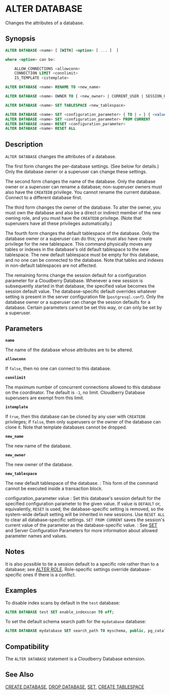 # ALTER DATABASE

Changes the attributes of a database.

## Synopsis

```sql
ALTER DATABASE <name> [ [WITH] <option> [ ... ]  ]

where <option> can be:

    ALLOW_CONNECTIONS <allowconn>
    CONNECTION LIMIT <connlimit>
    IS_TEMPLATE <istemplate>

ALTER DATABASE <name> RENAME TO <new_name>

ALTER DATABASE <name> OWNER TO { <new_owner> | CURRENT_USER | SESSION_USER }

ALTER DATABASE <name> SET TABLESPACE <new_tablespace>

ALTER DATABASE <name> SET <configuration_parameter> { TO | = } { <value> | DEFAULT }
ALTER DATABASE <name> SET <configuration_parameter> FROM CURRENT
ALTER DATABASE <name> RESET <configuration_parameter>
ALTER DATABASE <name> RESET ALL
```

## Description

`ALTER DATABASE` changes the attributes of a database.

The first form changes the per-database settings. (See below for details.)  Only the database owner or a superuser can change these settings.

The second form changes the name of the database. Only the database owner or a superuser can rename a database; non-superuser owners must also have the `CREATEDB` privilege. You cannot rename the current database. Connect to a different database first.

The third form changes the owner of the database. To alter the owner, you must own the database and also be a direct or indirect member of the new owning role, and you must have the `CREATEDB` privilege. (Note that superusers have all these privileges automatically.)

The fourth form changes the default tablespace of the database. Only the database owner or a superuser can do this; you must also have create privilege for the new tablespace. This command physically moves any tables or indexes in the database's old default tablespace to the new tablespace. The new default tablespace must be empty for this database, and no one can be connected to the database. Note that tables and indexes in non-default tablespaces are not affected.

The remaining forms change the session default for a configuration parameter for a Cloudberry Database. Whenever a new session is subsequently started in that database, the specified value becomes the session default value. The database-specific default overrides whatever setting is present in the server configuration file (`postgresql.conf`). Only the database owner or a superuser can change the session defaults for a database. Certain parameters cannot be set this way, or can only be set by a superuser.

## Parameters

**`name`**

The name of the database whose attributes are to be altered.

**`allowconn`**

If `false`, then no one can connect to this database.

**`connlimit`**

The maximum number of concurrent connections allowed to this database on the coordinator. The default is `-1`, no limit. Cloudberry Database superusers are exempt from this limit.

**`istemplate`**

If `true`, then this database can be cloned by any user with `CREATEDB` privileges; if `false`, then only superusers or the owner of the database can clone it. Note that template databases cannot be dropped.

**`new_name`**

The new name of the database.

**`new_owner`**

The new owner of the database.

**`new_tablespace`**

The new default tablespace of the database.
:   This form of the command cannot be executed inside a transaction block.

configuration_parameter value
:   Set this database's session default for the specified configuration parameter to the given value. If value is `DEFAULT` or, equivalently, `RESET` is used, the database-specific setting is removed, so the system-wide default setting will be inherited in new sessions. Use `RESET ALL` to clear all database-specific settings. `SET FROM CURRENT` saves the session's current value of the parameter as the database-specific value.
:   See [SET](/docs/sql-statements/sql-stmt-set.md) and Server Configuration Parameters for more information about allowed parameter names and values.

## Notes

It is also possible to tie a session default to a specific role rather than to a database; see [ALTER ROLE](/docs/sql-statements/sql-stmt-alter-role.md). Role-specific settings override database-specific ones if there is a conflict.

## Examples

To disable index scans by default in the `test` database:

```sql
ALTER DATABASE test SET enable_indexscan TO off;
```

To set the default schema search path for the `mydatabase` database:

```sql
ALTER DATABASE mydatabase SET search_path TO myschema, public, pg_catalog;
```

## Compatibility

The `ALTER DATABASE` statement is a Cloudberry Database extension.

## See Also

[CREATE DATABASE](/docs/sql-statements/sql-stmt-create-database.md), [DROP DATABASE](/docs/sql-statements/sql-stmt-drop-database.md), [SET](/docs/sql-statements/sql-stmt-set.md), [CREATE TABLESPACE](/docs/sql-statements/sql-stmt-create-tablespace.md)



